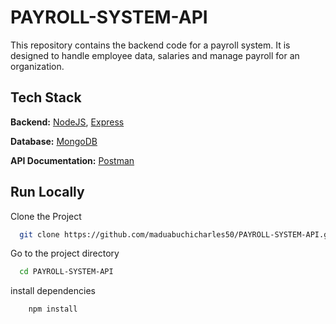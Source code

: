 # PAYROLL-SYSTEM-API
This repository contains the backend code for a payroll system. It is designed to handle employee data, salaries and manage payroll for an organization.

## Tech Stack
**Backend:** [NodeJS](https://nodejs.org), [Express](https://expressjs.com)

**Database:** [MongoDB](https://mongodb.com)

**API Documentation:** [Postman](https://postman.com)


## Run Locally

Clone the Project

```bash
  git clone https://github.com/maduabuchicharles50/PAYROLL-SYSTEM-API.git
```  

Go to the project directory

```bash
  cd PAYROLL-SYSTEM-API
```

install dependencies

```bash
    npm install
```
